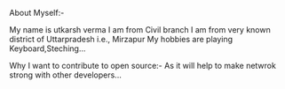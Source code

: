 About Myself:-

My name is utkarsh verma 
I am from Civil branch
I am from very known district of Uttarpradesh i.e., Mirzapur
My hobbies are playing Keyboard,Steching...

Why I want to contribute to open source:-
As it will help to make netwrok strong with other developers... 